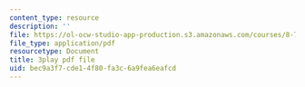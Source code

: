 ```yaml
---
content_type: resource
description: ''
file: https://ol-ocw-studio-app-production.s3.amazonaws.com/courses/8-701-introduction-to-nuclear-and-particle-physics-fall-2020/bec9a3f7cde14f80fa3c6a9fea6eafcd_-hgRkC_uUzU.pdf
file_type: application/pdf
resourcetype: Document
title: 3play pdf file
uid: bec9a3f7-cde1-4f80-fa3c-6a9fea6eafcd
---
```

